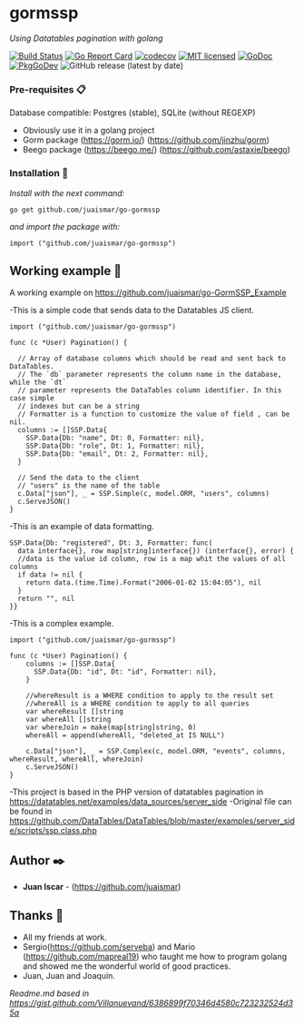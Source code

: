 # gormssp

_Using Datatables pagination with golang_

[![Build Status](https://travis-ci.org/juaismar/go-gormssp.svg?branch=master)](https://travis-ci.org/juaismar/go-gormssp)
[![Go Report Card](https://goreportcard.com/badge/github.com/juaismar/go-gormssp)](https://goreportcard.com/report/github.com/juaismar/go-gormssp)
[![codecov](https://codecov.io/gh/juaismar/go-gormssp/branch/master/graph/badge.svg)](https://codecov.io/gh/juaismar/go-gormssp)
[![MIT licensed](https://img.shields.io/github/license/juaismar/go-gormssp)](https://raw.githubusercontent.com/juaismar/go-gormssp/master/LICENSE)
[![GoDoc](https://img.shields.io/badge/godoc-go_gormssp-blue.svg)](https://godoc.org/github.com/juaismar/go-gormssp)
[![PkgGoDev](https://pkg.go.dev/badge/github.com/juaismar/go-gormssp)](https://pkg.go.dev/github.com/juaismar/go-gormssp)
![GitHub release (latest by date)](https://img.shields.io/github/v/release/juaismar/go-gormssp)

### Pre-requisites 📋

Database compatible: Postgres (stable), SQLite (without REGEXP)

* Obviously use it in a golang project
* Gorm package (https://gorm.io/) (https://github.com/jinzhu/gorm)
* Beego package (https://beego.me/) (https://github.com/astaxie/beego)

### Installation 🔧

_Install with the next command:_

```
go get github.com/juaismar/go-gormssp
```

_and import the package with:_

```
import ("github.com/juaismar/go-gormssp")
```
## Working example 🚀

A working example on https://github.com/juaismar/go-GormSSP_Example

-This is a simple code that sends data to the Datatables JS client.
```
import ("github.com/juaismar/go-gormssp")

func (c *User) Pagination() {

  // Array of database columns which should be read and sent back to DataTables.
  // The `db` parameter represents the column name in the database, while the `dt`
  // parameter represents the DataTables column identifier. In this case simple
  // indexes but can be a string
  // Formatter is a function to customize the value of field , can be nil.
  columns := []SSP.Data{
    SSP.Data{Db: "name", Dt: 0, Formatter: nil},
    SSP.Data{Db: "role", Dt: 1, Formatter: nil},
    SSP.Data{Db: "email", Dt: 2, Formatter: nil},
  }

  // Send the data to the client
  // "users" is the name of the table
  c.Data["json"], _ = SSP.Simple(c, model.ORM, "users", columns)
  c.ServeJSON()
}
```

-This is an example of data formatting.
```
SSP.Data{Db: "registered", Dt: 3, Formatter: func(
  data interface{}, row map[string]interface{}) (interface{}, error) {
  //data is the value id column, row is a map whit the values of all columns
  if data != nil {
    return data.(time.Time).Format("2006-01-02 15:04:05"), nil
  }
  return "", nil
}}
```

-This is a complex example.
```
import ("github.com/juaismar/go-gormssp")

func (c *User) Pagination() {
    columns := []SSP.Data{
      SSP.Data{Db: "id", Dt: "id", Formatter: nil},
    }
	
    //whereResult is a WHERE condition to apply to the result set
    //whereAll is a WHERE condition to apply to all queries
    var whereResult []string
    var whereAll []string
    var whereJoin = make(map[string]string, 0)
    whereAll = append(whereAll, "deleted_at IS NULL")

    c.Data["json"], _ = SSP.Complex(c, model.ORM, "events", columns, whereResult, whereAll, whereJoin)
    c.ServeJSON()
}
```

-This project is based in the PHP version of datatables pagination in https://datatables.net/examples/data_sources/server_side
-Original file can be found in https://github.com/DataTables/DataTables/blob/master/examples/server_side/scripts/ssp.class.php

## Author ✒️

* **Juan Iscar** - (https://github.com/juaismar)

## Thanks 🎁
* All my friends at work.
* Sergio(https://github.com/serveba) and Mario (https://github.com/mapreal19) who taught me how to program golang and showed me the wonderful world of good practices.
* Juan, Juan and Joaquin.


_Readme.md based in https://gist.github.com/Villanuevand/6386899f70346d4580c723232524d35a_
